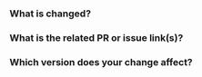 <!--Thanks for your contribution to TiKV documentation. -->

### What is changed? <!--Required-->

<!--Tell us what you did and why.-->

### What is the related PR or issue link(s)? <!--Write "N/A" or remove this item if it is not applicable-->

<!--Provide a reference link that is related to your change. -->

### Which version does your change affect? <!--Required; write "N/A" if it is not applicable-->

